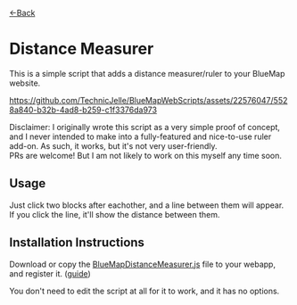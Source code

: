 [←Back](..)

# Distance Measurer
This is a simple script that adds a distance measurer/ruler to your BlueMap website.

https://github.com/TechnicJelle/BlueMapWebScripts/assets/22576047/5528a840-b32b-4ad8-b259-c1f3376da973

Disclaimer: I originally wrote this script as a very simple proof of concept,
and I never intended to make into a fully-featured and nice-to-use ruler add-on.
As such, it works, but it's not very user-friendly.  
PRs are welcome! But I am not likely to work on this myself any time soon.

## Usage
Just click two blocks after eachother, and a line between them will appear.  
If you click the line, it'll show the distance between them.

## Installation Instructions
Download or copy the [BlueMapDistanceMeasurer.js](BlueMapDistanceMeasurer.js) file to your webapp, and register it.
([guide](https://bluemap.bluecolored.de/community/Customisation.html#webapp-script-addons))

You don't need to edit the script at all for it to work, and it has no options.
